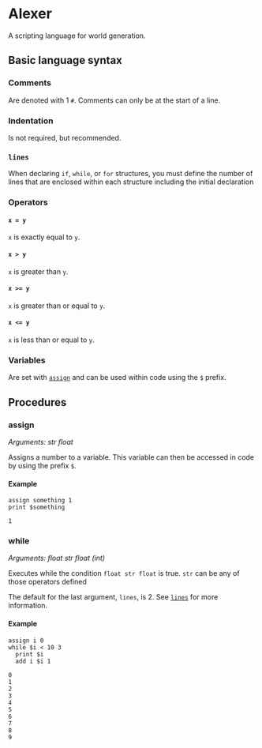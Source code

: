 # Alexer
A scripting language for world generation.

## Basic language syntax

### Comments
Are denoted with 1 `#`. Comments can only be at the start of a line.

### Indentation
Is not required, but recommended.

### `lines`
When declaring `if`, `while`, or `for` structures, you must define the number of lines that are enclosed within each structure including the initial declaration

### Operators
#### `x = y`
`x` is exactly equal to `y`.
#### `x > y`
`x` is greater than `y`.
#### `x >= y`
`x` is greater than or equal to `y`.
#### `x <= y`
`x` is less than or equal to `y`.

### Variables
Are set with [`assign`](#assign) and can be used within code using the `$` prefix.

## Procedures

### assign
*Arguments: str float*

Assigns a number to a variable. This variable can then be accessed in code by using the prefix `$`.

#### Example
```
assign something 1
print $something
```
```
1
```

### while
*Arguments: float str float (int)*

Executes while the condition `float str float` is true. `str` can be any of those operators defined 

The default for the last argument, `lines`, is 2. See [`lines`](#lines) for more information.

#### Example
```
assign i 0
while $i < 10 3
  print $i
  add i $i 1
```
```
0
1
2
3
4
5
6
7
8
9
```
